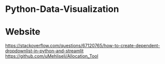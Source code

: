 # Python-Data-Visualization

# Website
 
https://stackoverflow.com/questions/67120765/how-to-create-dependent-dropdownlist-in-python-and-streamlit
https://github.com/uMehliseli/Allocation_Tool
